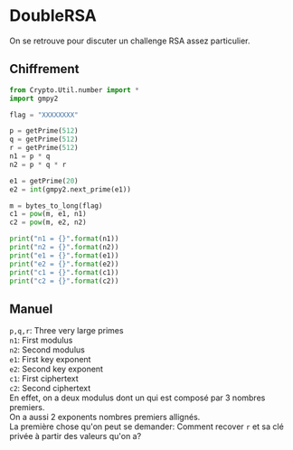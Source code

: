 # DoubleRSA
On se retrouve pour discuter un challenge RSA assez particulier.
## Chiffrement
```py
from Crypto.Util.number import *
import gmpy2

flag = "XXXXXXXX"

p = getPrime(512)
q = getPrime(512)
r = getPrime(512)
n1 = p * q
n2 = p * q * r

e1 = getPrime(20)
e2 = int(gmpy2.next_prime(e1))

m = bytes_to_long(flag)
c1 = pow(m, e1, n1)
c2 = pow(m, e2, n2)

print("n1 = {}".format(n1))
print("n2 = {}".format(n2))
print("e1 = {}".format(e1))
print("e2 = {}".format(e2))
print("c1 = {}".format(c1))
print("c2 = {}".format(c2))
```
## Manuel
```p,q,r```: Three very large primes<br/>
```n1```: First modulus<br/>
```n2```: Second modulus<br/>
```e1```: First key exponent<br/>
```e2```: Second key exponent<br/>
```c1```: First ciphertext<br/>
```c2```: Second ciphertext<br/>
En effet, on a deux modulus dont un qui est composé par 3 nombres premiers.<br/>
On a aussi 2 exponents nombres premiers allignés.<br/>
La première chose qu'on peut se demander: Comment recover ```r``` et sa clé privée à partir des valeurs qu'on a?<br/>
